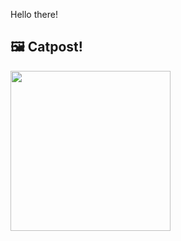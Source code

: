 Hello there!



## 🖼️ Catpost!

<sub>
    <img src="https://cdn2.thecatapi.com/images/efr.jpg" height="256">
</sub>

